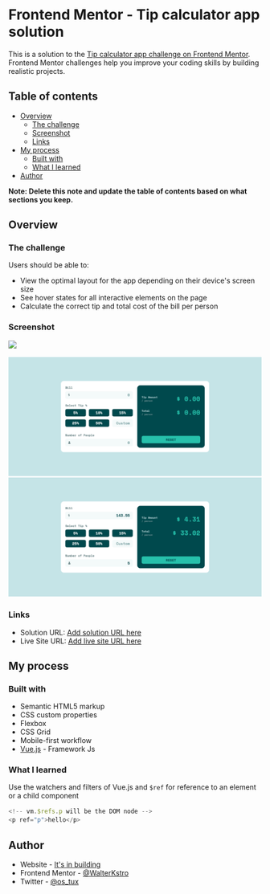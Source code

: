 # Frontend Mentor - Tip calculator app solution

This is a solution to the [Tip calculator app challenge on Frontend Mentor](https://www.frontendmentor.io/challenges/tip-calculator-app-ugJNGbJUX). Frontend Mentor challenges help you improve your coding skills by building realistic projects.

## Table of contents

- [Overview](#overview)
    - [The challenge](#the-challenge)
    - [Screenshot](#screenshot)
    - [Links](#links)
- [My process](#my-process)
    - [Built with](#built-with)
    - [What I learned](#what-i-learned)
- [Author](#author)

**Note: Delete this note and update the table of contents based on what sections you keep.**

## Overview

### The challenge

Users should be able to:

- View the optimal layout for the app depending on their device's screen size
- See hover states for all interactive elements on the page
- Calculate the correct tip and total cost of the bill per person

### Screenshot

![](./screenshot.jpg)

![](./screenshots/1.png)
![](./screenshots/2.png)
### Links

- Solution URL: [Add solution URL here](https://github.com/WalterKstro/tip-calculator-app-challenge)
- Live Site URL: [Add live site URL here](https://walterkstro.github.io/tip-calculator-app-challenge/)

## My process

### Built with

- Semantic HTML5 markup
- CSS custom properties
- Flexbox
- CSS Grid
- Mobile-first workflow
- [Vue.js](https://vuejs.org/) - Framework Js

### What I learned

Use the watchers and filters of Vue.js and `$ref` for reference to an element or a child component

```js
<!-- vm.$refs.p will be the DOM node -->
<p ref="p">hello</p>

```

## Author

- Website - [It's in building](https://www.your-site.com)
- Frontend Mentor - [@WalterKstro](https://www.frontendmentor.io/profile/WalterKstro)
- Twitter - [@os_tux](https://twitter.com/os_tux)
